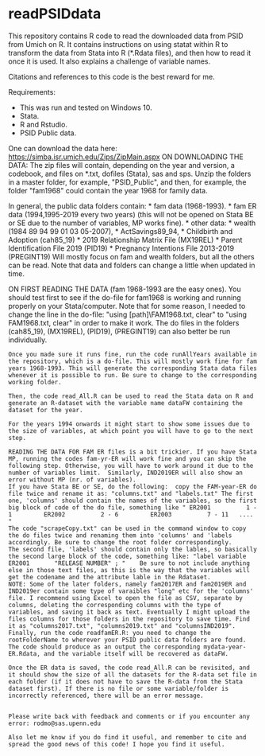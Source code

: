 # readPSIDdata
This repository contains R code to read the downloaded data from PSID from Umich on R. It contains instructions on using statat within R to transform the data from Stata into R (*.Rdata files), and then how to read it once it is used. It also explains a challenge of variable names.

Citations and references to this code is the best reward for me.

Requirements:
  * This was run and tested on Windows 10.
  * Stata.
  * R and Rstudio.
  * PSID Public data.

One can download the data here:
https://simba.isr.umich.edu/Zips/ZipMain.aspx
ON DOWNLOADING THE DATA:
The zip files will contain, depending on the year and version, a codebook, and files on *.txt, dofiles (Stata), sas and sps.
Unzip the folders in a master folder, for example, "PSID_Public", and then, for example, the folder "fam1968" could contain the year 1968 for family data.

In general, the public data folders contain:
    * fam data (1968-1993).
    * fam ER data (1994,1995-2019 every two years) (this will not be opened on Stata BE or SE due to the number of variables, MP works fine).
    * other data: 
        * wealth (1984 89 94 99 01 03 05-2007),
        * ActSavings89_94,
        * Childbirth and Adoption (cah85_19)
        * 2019 Relationship Matrix File (MX19REL)
        * Parent Identification File 2019 (PID19)
        * Pregnancy Intentions File 2013-2019 (PREGINT19)
 Will mostly focus on fam and wealth folders, but all the others can be read. Note that data and folders can change a little when updated in time.

ON FIRST READING THE DATA (fam 1968-1993 are the easy ones).
You should test first to see if the do-file for fam1968 is working and running properly on your Stata/computer. Note that for some reason, I needed to change the line in the do-file:    "using [path]\FAM1968.txt, clear"   to     "using FAM1968.txt, clear"  in order to make it work.
The do files in the folders (cah85_19), (MX19REL), (PID19), (PREGINT19) can also better be run individually.
    
    Once you made sure it runs fine, run the code runAllYears available in the repository, which is a do-file. This will mostly work fine for fam years 1968-1993. This will generate the corresponding Stata data files whenever it is possible to run. Be sure to change to the corresponding working folder.  
    
    Then, the code read_All.R can be used to read the Stata data on R and generate an R-dataset with the variable name dataFW containing the dataset for the year.
    
    For the years 1994 onwards it might start to show some issues due to the size of variables, at which point you will have to go to the next step. 
    
    READING THE DATA FOR FAM ER files is a bit trickier. If you have Stata MP, running the codes fam-yr-ER will work fine and you can skip the following step. Otherwise, you will have to work around it due to the number of variables limit.  Similarly, IND2019ER will also show an error without MP (nr. of variables).
    If you have Stata BE or SE, do the following:  copy the FAM-year-ER do file twice and rename it as: "columns.txt" and "labels.txt" The first one, 'columns' should contain the names of the variables, so the first big block of code of the do file, something like " ER2001          1 - 1         ER2002          2 - 6         ER2003          7 - 11   .... "
    The code "scrapeCopy.txt" can be used in the command window to copy the do files twice and renaming them into 'columns' and 'labels accordingly. Be sure to change the root folder correspondingly.
    The second file, 'labels' should contain only the lables, so basically the second large block of the code, something like: "label variable  ER2001       "RELEASE NUMBER" ; "    Be sure to not include anything else in those text files, as this is the way that the variables will get the codename and the attribute lable in the Rdataset.
    NOTE: Some of the later folders, namely fam2017ER and fam2019ER and IND2019er contain some type of varaibles "long" etc for the 'columns' file. I recommend using Excel to open the file as CSV, separate by columns, deleting the corresponding columns with the type of variables, and saving it back as text. Eventually I might upload the files columns for those folders in the repository to save time. Find it as "columns2017.txt", "columns2019.txt" and "columnsIND2019".
    Finally, run the code readfamER.R: you need to change the rootFolderName to wherever your PSID public data folders are found.
    The code should produce as an output the corresponding mydata-year-ER.Rdata, and the variable itself will be recovered as dataFW.
    
    Once the ER data is saved, the code read_All.R can be revisited, and it should show the size of all the datasets for the R-data set file in each folder (if it does not have to save the R-data from the Stata dataset first). If there is no file or some variable/folder is incorrectly referenced, there will be an error message.
    
    
    Please write back with feedback and comments or if you encounter any error: rodmo@sas.upenn.edu
    
    Also let me know if you do find it useful, and remember to cite and spread the good news of this code! I hope you find it useful.
